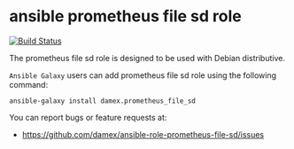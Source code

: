 # ansible prometheus file sd role

[![Build Status](https://travis-ci.com/damex/ansible-role-prometheus-file-sd.svg?branch=master)](https://travis-ci.com/damex/ansible-role-prometheus-file-sd)

The prometheus file sd role is designed to be used with Debian distributive.

`Ansible Galaxy` users can add prometheus file sd role using the following command:

`ansible-galaxy install damex.prometheus_file_sd`

You can report bugs or feature requests at:

* https://github.com/damex/ansible-role-prometheus-file-sd/issues
